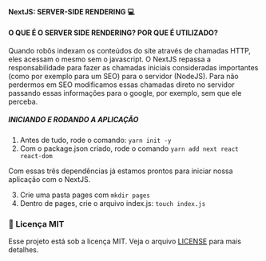   ####                                              NextJS: SERVER-SIDE RENDERING :computer:



#### O QUE É O SERVER SIDE RENDERING? POR QUE É UTILIZADO?

Quando robôs indexam os conteúdos do site através de chamadas HTTP, eles acessam o mesmo sem o javascript. O NextJS repassa a responsabilidade para fazer as chamadas iniciais consideradas importantes (como por exemplo para um SEO) para o servidor (NodeJS). Para não perdermos em SEO modificamos essas chamadas direto no servidor passando essas informações para o google, por exemplo, sem que ele perceba.

##### INICIANDO E RODANDO A APLICAÇÃO 

1. Antes de tudo, rode o comando: ``yarn init -y`` 
2. Com o package.json criado, rode o comando ``yarn add next react react-dom``

Com essas três dependências já estamos prontos para iniciar nossa aplicação com o NextJS.

3. Crie uma pasta pages com ``mkdir pages``
4. Dentro de pages, crie o arquivo index.js: ``touch index.js``


### :pencil:  Licença MIT
Esse projeto está sob a licença MIT. Veja o arquivo [LICENSE](https://github.com/jessicacastro/nextjs-serverside/blob/master/LICENSE.md) para mais detalhes.
